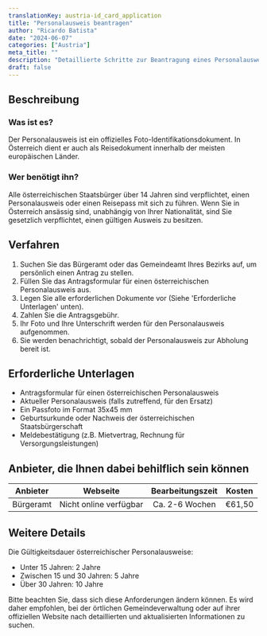 ```yaml
---
translationKey: austria-id_card_application
title: "Personalausweis beantragen"
author: "Ricardo Batista"
date: "2024-06-07"
categories: ["Austria"]
meta_title: ""
description: "Detaillierte Schritte zur Beantragung eines Personalausweises in Österreich."
draft: false
---
```


## Beschreibung
### Was ist es?
Der Personalausweis ist ein offizielles Foto-Identifikationsdokument. In Österreich dient er auch als Reisedokument innerhalb der meisten europäischen Länder.

### Wer benötigt ihn?
Alle österreichischen Staatsbürger über 14 Jahren sind verpflichtet, einen Personalausweis oder einen Reisepass mit sich zu führen. Wenn Sie in Österreich ansässig sind, unabhängig von Ihrer Nationalität, sind Sie gesetzlich verpflichtet, einen gültigen Ausweis zu besitzen.

## Verfahren
1. Suchen Sie das Bürgeramt oder das Gemeindeamt Ihres Bezirks auf, um persönlich einen Antrag zu stellen.
2. Füllen Sie das Antragsformular für einen österreichischen Personalausweis aus.
3. Legen Sie alle erforderlichen Dokumente vor (Siehe 'Erforderliche Unterlagen' unten).
4. Zahlen Sie die Antragsgebühr.
5. Ihr Foto und Ihre Unterschrift werden für den Personalausweis aufgenommen.
6. Sie werden benachrichtigt, sobald der Personalausweis zur Abholung bereit ist.

## Erforderliche Unterlagen
- Antragsformular für einen österreichischen Personalausweis
- Aktueller Personalausweis (falls zutreffend, für den Ersatz)
- Ein Passfoto im Format 35x45 mm
- Geburtsurkunde oder Nachweis der österreichischen Staatsbürgerschaft
- Meldebestätigung (z.B. Mietvertrag, Rechnung für Versorgungsleistungen)

## Anbieter, die Ihnen dabei behilflich sein können

| Anbieter        |     Webseite     |     Bearbeitungszeit    |       Kosten      |
| --------------- | --------------- |  :-------------: | :-------------: |
| Bürgeramt      |  Nicht online verfügbar       |      Ca. 2-6 Wochen      |        €61,50       |

## Weitere Details
Die Gültigkeitsdauer österreichischer Personalausweise:
- Unter 15 Jahren: 2 Jahre
- Zwischen 15 und 30 Jahren: 5 Jahre
- Über 30 Jahren: 10 Jahre

Bitte beachten Sie, dass sich diese Anforderungen ändern können. Es wird daher empfohlen, bei der örtlichen Gemeindeverwaltung oder auf ihrer offiziellen Website nach detaillierten und aktualisierten Informationen zu suchen.